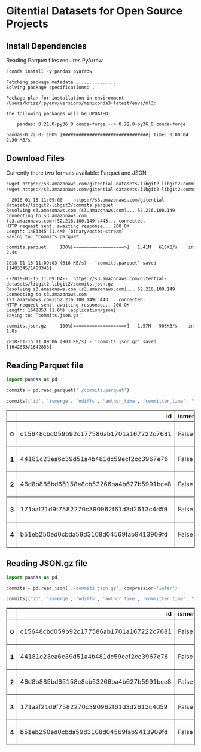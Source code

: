 # Gitential Datasets for Open Source Projects



## Install Dependencies

Reading Parquet files requires PyArrow


```python
!conda install -y pandas pyarrow
```

    Fetching package metadata ...............
    Solving package specifications: .

    Package plan for installation in environment /Users/krisz/.pyenv/versions/miniconda3-latest/envs/ml3:

    The following packages will be UPDATED:

        pandas: 0.21.0-py36_0 conda-forge --> 0.22.0-py36_0 conda-forge

    pandas-0.22.0- 100% |################################| Time: 0:00:04   2.30 MB/s


## Download Files

Currently there two formats available: Parquet and JSON


```python
!wget https://s3.amazonaws.com/gitential-datasets/libgit2-libgit2/commits.parquet
!wget https://s3.amazonaws.com/gitential-datasets/libgit2-libgit2/commits.json.gz
```

    --2018-01-15 11:09:00--  https://s3.amazonaws.com/gitential-datasets/libgit2-libgit2/commits.parquet
    Resolving s3.amazonaws.com (s3.amazonaws.com)... 52.216.100.149
    Connecting to s3.amazonaws.com (s3.amazonaws.com)|52.216.100.149|:443... connected.
    HTTP request sent, awaiting response... 200 OK
    Length: 1483345 (1.4M) [binary/octet-stream]
    Saving to: ‘commits.parquet’

    commits.parquet     100%[===================>]   1.41M   616KB/s    in 2.4s

    2018-01-15 11:09:03 (616 KB/s) - ‘commits.parquet’ saved [1483345/1483345]

    --2018-01-15 11:09:04--  https://s3.amazonaws.com/gitential-datasets/libgit2-libgit2/commits.json.gz
    Resolving s3.amazonaws.com (s3.amazonaws.com)... 52.216.100.149
    Connecting to s3.amazonaws.com (s3.amazonaws.com)|52.216.100.149|:443... connected.
    HTTP request sent, awaiting response... 200 OK
    Length: 1642853 (1.6M) [application/json]
    Saving to: ‘commits.json.gz’

    commits.json.gz     100%[===================>]   1.57M   903KB/s    in 1.8s

    2018-01-15 11:09:06 (903 KB/s) - ‘commits.json.gz’ saved [1642853/1642853]



## Reading Parquet file


```python
import pandas as pd

commits = pd.read_parquet('./commits.parquet')
```


```python
commits[['id', 'ismerge', 'ndiffs', 'author_time', 'committer_time', 'message']].head()
```




<div>
<style scoped>
    .dataframe tbody tr th:only-of-type {
        vertical-align: middle;
    }

    .dataframe tbody tr th {
        vertical-align: top;
    }

    .dataframe thead th {
        text-align: right;
    }
</style>
<table border="1" class="dataframe">
  <thead>
    <tr style="text-align: right;">
      <th></th>
      <th>id</th>
      <th>ismerge</th>
      <th>ndiffs</th>
      <th>author_time</th>
      <th>committer_time</th>
      <th>message</th>
    </tr>
  </thead>
  <tbody>
    <tr>
      <th>0</th>
      <td>c15648cbd059b92c177586ab1701a167222c7681</td>
      <td>False</td>
      <td>1</td>
      <td>2008-10-31 09:57:29</td>
      <td>2008-10-31 09:57:29</td>
      <td>Initial draft of libgit2\n\nSigned-off-by: Sha...</td>
    </tr>
    <tr>
      <th>1</th>
      <td>44181c23ea6c39d51a4b481dc59ecf2cc3967e76</td>
      <td>False</td>
      <td>1</td>
      <td>2008-10-31 10:42:32</td>
      <td>2008-10-31 10:42:32</td>
      <td>Mark git_oid parameters const when they should...</td>
    </tr>
    <tr>
      <th>2</th>
      <td>46d8b885bd65158e8cb53266ba4b627b5991bce8</td>
      <td>False</td>
      <td>1</td>
      <td>2008-10-31 10:43:20</td>
      <td>2008-10-31 11:05:02</td>
      <td>Rename git_odb_sread to just git_odb_read\n\nM...</td>
    </tr>
    <tr>
      <th>3</th>
      <td>171aaf21d9f7582270c390962f61d3d2613c4d59</td>
      <td>False</td>
      <td>1</td>
      <td>2008-10-31 10:55:12</td>
      <td>2008-10-31 11:05:05</td>
      <td>Hide GIT_{BEGIN,END}_DECL from doxygen as its ...</td>
    </tr>
    <tr>
      <th>4</th>
      <td>b51eb250ed0cbda59d3108d04569fab9413909fd</td>
      <td>False</td>
      <td>1</td>
      <td>2008-10-31 10:55:58</td>
      <td>2008-10-31 11:05:05</td>
      <td>Cleanup git_odb documentation formatting\n\nSi...</td>
    </tr>
  </tbody>
</table>
</div>


## Reading JSON.gz file


```python
import pandas as pd

commits = pd.read_json('./commits.json.gz', compression='infer')
```


```python
commits[['id', 'ismerge', 'ndiffs', 'author_time', 'committer_time', 'message']].head()
```




<div>
<style scoped>
    .dataframe tbody tr th:only-of-type {
        vertical-align: middle;
    }

    .dataframe tbody tr th {
        vertical-align: top;
    }

    .dataframe thead th {
        text-align: right;
    }
</style>
<table border="1" class="dataframe">
  <thead>
    <tr style="text-align: right;">
      <th></th>
      <th>id</th>
      <th>ismerge</th>
      <th>ndiffs</th>
      <th>author_time</th>
      <th>committer_time</th>
      <th>message</th>
    </tr>
  </thead>
  <tbody>
    <tr>
      <th>0</th>
      <td>c15648cbd059b92c177586ab1701a167222c7681</td>
      <td>False</td>
      <td>1</td>
      <td>2008-10-31 09:57:29</td>
      <td>2008-10-31 09:57:29</td>
      <td>Initial draft of libgit2\n\nSigned-off-by: Sha...</td>
    </tr>
    <tr>
      <th>1</th>
      <td>44181c23ea6c39d51a4b481dc59ecf2cc3967e76</td>
      <td>False</td>
      <td>1</td>
      <td>2008-10-31 10:42:32</td>
      <td>2008-10-31 10:42:32</td>
      <td>Mark git_oid parameters const when they should...</td>
    </tr>
    <tr>
      <th>2</th>
      <td>46d8b885bd65158e8cb53266ba4b627b5991bce8</td>
      <td>False</td>
      <td>1</td>
      <td>2008-10-31 10:43:20</td>
      <td>2008-10-31 11:05:02</td>
      <td>Rename git_odb_sread to just git_odb_read\n\nM...</td>
    </tr>
    <tr>
      <th>3</th>
      <td>171aaf21d9f7582270c390962f61d3d2613c4d59</td>
      <td>False</td>
      <td>1</td>
      <td>2008-10-31 10:55:12</td>
      <td>2008-10-31 11:05:05</td>
      <td>Hide GIT_{BEGIN,END}_DECL from doxygen as its ...</td>
    </tr>
    <tr>
      <th>4</th>
      <td>b51eb250ed0cbda59d3108d04569fab9413909fd</td>
      <td>False</td>
      <td>1</td>
      <td>2008-10-31 10:55:58</td>
      <td>2008-10-31 11:05:05</td>
      <td>Cleanup git_odb documentation formatting\n\nSi...</td>
    </tr>
  </tbody>
</table>
</div>
